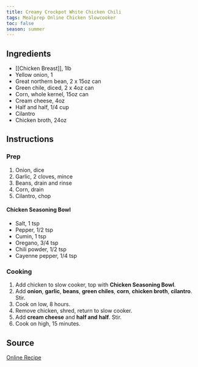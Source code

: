 ```yaml
---
title: Creamy Crockpot White Chicken Chili
tags: Mealprep Online Chicken Slowcooker
toc: false
season: summer
---
```


## Ingredients
- [[Chicken Breast]], 1lb
- Yellow onion, 1
- Great northern bean, 2 x 15oz can
- Green chile, diced, 2 x 4oz can
- Corn, whole kernel, 15oz can
- Cream cheese, 4oz
- Half and half, 1/4 cup
- Cilantro
- Chicken broth, 24oz

## Instructions

### Prep
1. Onion, dice
2. Garlic, 2 cloves, mince
3. Beans, drain and rinse
4. Corn, drain
5. Cilantro, chop

#### Chicken Seasoning Bowl
- Salt, 1 tsp
- Pepper, 1/2 tsp
- Cumin, 1 tsp
- Oregano, 3/4 tsp
- Chili powder, 1/2 tsp
- Cayenne pepper, 1/4 tsp

### Cooking
1. Add chicken to slow cooker, top with **Chicken Seasoning Bowl**.
2. Add **onion**, **garlic**, **beans**, **green chiles**, **corn**, **chicken broth**, **cilantro**. Stir.
3. Cook on low, 8 hours.
4. Remove chicken, shred, return to slow cooker.
5. Add **cream cheese** and **half and half**. Stir.
6. Cook on high, 15 minutes.

## Source
[Online Recipe](https://www.thechunkychef.com/slow-cooker-creamy-white-chicken-chili/)